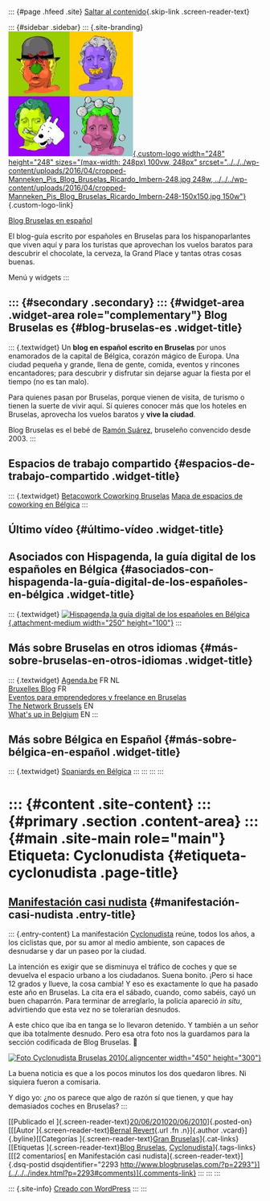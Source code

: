 ::: {#page .hfeed .site}
[Saltar al contenido](index.html#content){.skip-link
.screen-reader-text}

::: {#sidebar .sidebar}
::: {.site-branding}
[![](../../../wp-content/uploads/2016/04/cropped-Manneken_Pis_Blog_Bruselas_Ricardo_Imbern-248.jpg){.custom-logo
width="248" height="248" sizes="(max-width: 248px) 100vw, 248px"
srcset="../../../wp-content/uploads/2016/04/cropped-Manneken_Pis_Blog_Bruselas_Ricardo_Imbern-248.jpg 248w, ../../../wp-content/uploads/2016/04/cropped-Manneken_Pis_Blog_Bruselas_Ricardo_Imbern-248-150x150.jpg 150w"}](../../../index.html){.custom-logo-link}

[Blog Bruselas en español](../../../index.html)

El blog-guía escrito por españoles en Bruselas para los hispanoparlantes
que viven aquí y para los turistas que aprovechan los vuelos baratos
para descubrir el chocolate, la cerveza, la Grand Place y tantas otras
cosas buenas.

Menú y widgets
:::

::: {#secondary .secondary}
::: {#widget-area .widget-area role="complementary"}
Blog Bruselas es {#blog-bruselas-es .widget-title}
----------------

::: {.textwidget}
Un **blog en español escrito en Bruselas** por unos enamorados de la
capital de Bélgica, corazón mágico de Europa. Una ciudad pequeña y
grande, llena de gente, comida, eventos y rincones encantadores; para
descubrir y disfrutar sin dejarse aguar la fiesta por el tiempo (no es
tan malo).

Para quienes pasan por Bruselas, porque vienen de visita, de turismo o
tienen la suerte de vivir aquí. Sí quieres conocer más que los hoteles
en Bruselas, aprovecha los vuelos baratos y **vive la ciudad**.

Blog Bruselas es el bebé de [Ramón Suárez](http://www.ramonsuarez.com),
bruseleño convencido desde 2003.
:::

Espacios de trabajo compartido {#espacios-de-trabajo-compartido .widget-title}
------------------------------

::: {.textwidget}
[Betacowork Coworking Bruselas](http://www.betacowork.com) [Mapa de
espacios de coworking en Bélgica](http://coworkingbelgium.com)
:::

Último vídeo {#último-vídeo .widget-title}
------------

Asociados con Hispagenda, la guía digital de los españoles en Bélgica {#asociados-con-hispagenda-la-guía-digital-de-los-españoles-en-bélgica .widget-title}
---------------------------------------------------------------------

::: {.textwidget}
[![Hispagenda,la guía digital de los españoles en
Bélgica](../../../wp-content/uploads/2010/04/Hispagenda-250px.gif "Hispagenda, la guía digital de los españoles en Bélgica"){.attachment-medium
width="250" height="100"}](http://www.hispagenda.com)
:::

Más sobre Bruselas en otros idiomas {#más-sobre-bruselas-en-otros-idiomas .widget-title}
-----------------------------------

::: {.textwidget}
[Agenda.be](http://www.agenda.be) FR NL\
[Bruxelles Blog](http://www.bxlblog.be/) FR\
[Eventos para emprendedores y freelance en
Bruselas](http://www.betacowork.com/events/)\
[The Network
Brussels](http://groups.yahoo.com/group/TheNetworkBrussels/) EN\
[What\'s up in Belgium](http://www.whatsupin.be/) EN
:::

Más sobre Bélgica en Español {#más-sobre-bélgica-en-español .widget-title}
----------------------------

::: {.textwidget}
[Spaniards en Bélgica](http://www.spaniards.es/paises/belgica)
:::
:::
:::
:::

::: {#content .site-content}
::: {#primary .section .content-area}
::: {#main .site-main role="main"}
Etiqueta: Cyclonudista {#etiqueta-cyclonudista .page-title}
======================

[Manifestación casi nudista](../../../index.html?p=2293) {#manifestación-casi-nudista .entry-title}
--------------------------------------------------------

::: {.entry-content}
La manifestación [Cyclonudista](http://cyclonudista.be/ "Cyclonudista")
reúne, todos los años, a los ciclistas que, por su amor al medio
ambiente, son capaces de desnudarse y dar un paseo por la ciudad.

La intención es exigir que se disminuya el tráfico de coches y que se
devuelva el espacio urbano a los ciudadanos. Suena bonito. ¡Pero si hace
12 grados y llueve, la cosa cambia! Y eso es exactamente lo que ha
pasado este año en Bruselas. La cita era el sábado, cuando, como sabéis,
cayó un buen chaparrón. Para terminar de arreglarlo, la policía apareció
*in situ*, advirtiendo que esta vez no se tolerarían desnudos.

A este chico que iba en tanga se lo llevaron detenido. Y también a un
señor que iba totalmente desnudo. Pero esa otra foto nos la guardamos
para la sección codificada de Blog Bruselas. 🙂

[![Foto Cyclonudista Bruselas
2010](http://bernalrevert.com/images/2010/06/foto_cyclonudista_Bruselas_2010.jpeg){.aligncenter
width="450"
height="300"}](http://bernalrevert.photoshelter.com/image/I0000UwYpJFgYS1E)

La buena noticia es que a los pocos minutos los dos quedaron libres. Ni
siquiera fueron a comisaria.

Y digo yo: ¿no os parece que algo de razón sí que tienen, y que hay
demasiados coches en Bruselas?
:::

[[Publicado el
]{.screen-reader-text}[20/06/201020/06/2010](../../../index.html?p=2293)]{.posted-on}[[[Autor
]{.screen-reader-text}[Bernal
Revert](../../../index.html?author=30){.url .fn .n}]{.author
.vcard}]{.byline}[[Categorías ]{.screen-reader-text}[Gran
Bruselas](../../category/gran-bruselas/index.html)]{.cat-links}[[Etiquetas
]{.screen-reader-text}[Blog Bruselas](../blog-bruselas/index.html),
[Cyclonudista](index.html)]{.tags-links}[[[2 comentarios[ en
Manifestación casi nudista]{.screen-reader-text}]{.dsq-postid
dsqidentifier="2293 http://www.blogbruselas.com/?p=2293"}](../../../index.html?p=2293#comments)]{.comments-link}
:::
:::
:::

::: {.site-info}
[Creado con WordPress](https://es.wordpress.org/)
:::
:::
